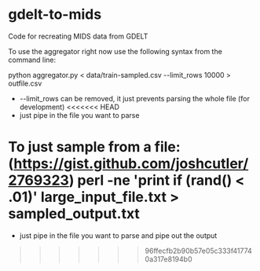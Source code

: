 gdelt-to-mids
=============

Code for recreating MIDS data from GDELT


To use the aggregator right now use the following syntax from the command line:

python aggregator.py < data/train-sampled.csv --limit_rows 10000 > outfile.csv

* --limit_rows can be removed, it just prevents parsing the whole file (for development)
<<<<<<< HEAD
* just pipe in the file you want to parse

To just sample from a file: (https://gist.github.com/joshcutler/2769323)
perl -ne 'print if (rand() < .01)' large_input_file.txt > sampled_output.txt
=======
* just pipe in the file you want to parse and pipe out the output
>>>>>>> 96ffecfb2b90b57e05c333f417740a317e8194b0
